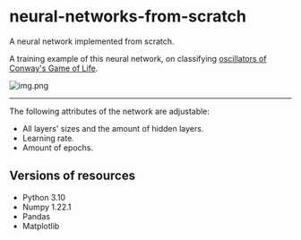 # neural-networks-from-scratch

A neural network implemented from scratch. 

A training example of this neural network, on classifying [oscillators of Conway's Game of Life](https://github.com/cayscays/oscillators-7x7-dataset-game-of-life).

![img.png](img.png)

--------------------
The following attributes of the network are adjustable:
* All layers' sizes and the amount of hidden layers.
* Learning rate.
* Amount of epochs.

## Versions of resources
* Python 3.10
* Numpy 1.22.1
* Pandas
* Matplotlib
